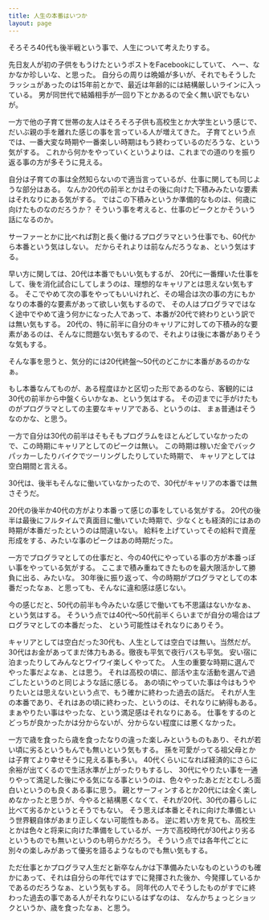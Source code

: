 ```yaml
---
title: 人生の本番はいつか
layout: page
---
```


そろそろ40代も後半戦という事で、人生について考えたりする。

先日友人が初の子供をもうけたというポストをFacebookにしていて、
へー、なかなか珍しいな、と思った。
自分らの周りは晩婚が多いが、それでもそうしたラッシュがあったのは15年前とかで、最近は年齢的には結構厳しいラインに入っている。
男が同世代で結婚相手が一回り下とかあるので全く無い訳でもないが。

一方で他の子育て世帯の友人はそろそろ子供も高校生とか大学生という感じで、だいぶ親の手を離れた感じの事を言っている人が増えてきた。
子育てという点では、一番大変な時期や一番楽しい時期はもう終わっているのだろうな、という気がする。
これから何かをやっていくというよりは、これまでの道のりを振り返る事の方が多そうに見える。

自分は子育ての事は全然知らないので適当言っているが、仕事に関しても同じような部分はある。
なんか20代の前半とかはその後に向けた下積みみたいな要素はそれなりにある気がする。
ではこの下積みというか準備的なものは、何歳に向けたものなのだろうか？
そういう事を考えると、仕事のピークとかそういう話になるのか。

サーファーとかに比べれば割と長く働けるプログラマという仕事でも、60代から本番という気はしない。
だからそれよりは前なんだろうなぁ、という気はする。

早い方に関しては、20代は本番でもいい気もするが、
20代に一番輝いた仕事をして、後を消化試合にしてしまうのは、理想的なキャリアとは思えない気もする。
そこでやめて次の事をやってもいいけれど、その場合は次の事の方にもかなりの本番的な要素があって欲しい気もするので、
その人はプログラマではなく途中でやめて違う何かになった人であって、本番が20代で終わりという訳では無い気もする。
20代の、特に前半に自分のキャリアに対しての下積み的な要素があるのは、そんなに問題ない気もするので、それよりは後に本番がありそうな気もする。

そんな事を思うと、気分的には20代終盤〜50代のどこかに本番があるのかなぁ。

もし本番なんてものが、ある程度ほかと区切った形であるのなら、客観的には30代の前半から中盤くらいかなぁ、という気はする。
その辺までに手がけたものがプログラマとしての主要なキャリアである、というのは、
まぁ普通はそうなのかな、と思う。

一方で自分は30代の前半はそもそもプログラムをほとんどしていなかったので、この時期にキャリアとしてのピークは無い。
この時期は稼いだ金でバックパッカーしたりバイクでツーリングしたりしていた時期で、
キャリアとしては空白期間と言える。

30代は、後半もそんなに働いていなかったので、30代がキャリアの本番では無さそうだ。

20代の後半か40代の方がより本番って感じの事をしている気がする。
20代の後半は最後にフルタイムで真面目に働いていた時期で、少なくとも経済的にはあの時期が本番だったというのは間違いない。
給料を上げていってその給料で資産形成をする、みたいな事のピークはあの時期だった。

一方でプログラマとしての仕事だと、今の40代にやっている事の方が本番っぽい事をやっている気がする。
ここまで積み重ねてきたものを最大限活かして勝負に出る、みたいな。
30年後に振り返って、今の時期がプログラマとしての本番だったなぁ、と思っても、そんなに違和感は感じない。

今の感じだと、50代の前半も今みたいな感じで働いても不思議はないかなぁ、という気はする。
そういう点では40代〜50代前半くらいまでが自分の場合はプログラマとしての本番だった、
という可能性はそれなりにありそう。

キャリアとしては空白だった30代も、人生としては空白では無い。当然だが。
30代はお金があってまだ体力もある。徹夜も平気で夜行バスも平気。
安い宿に泊まったりしてみんなとワイワイ楽しくやってた。
人生の重要な時期に選んでやった事だよなぁ、とは思う。
それは高校の頃に、部活や主な活動を選んで過ごしたというのと同じような話に感じる。
あの頃にやっていた事は今はもうやりたいとは思えないという点で、もう確かに終わった過去の話だ。
それが人生の本番であり、それはあの頃に終わった、というのは、それなりに納得もある。
まぁやりたい事はやったな、という満足感はそれなりにある。
仕事をするのとどっちが良かったかは分からないが、分からない程度には悪くなかった。

一方で歳を食ったら歳を食ったなりの違った楽しみというものもあり、それが若い頃に劣るというもんでも無いという気もする。
孫を可愛がってる祖父母とかは子育てより幸せそうに見える事も多い。
40代くらいになれば経済的にさらに余裕が出てくるので生活水準が上がったりもするし、
30代にやりたい事を一通りやって満足した後にやる気になる事というのは、色々やったあとだとむしろ面白いというのも良くある事に思う。
親とサーフィンするとか20代には全く楽しめなかったと思うが、今やると結構悪くなくて、それが20代、30代の暮らしに比べて劣るかというとそうでもない。
そう思えば本番とそれに向けた準備という世界観自体があまり正しくない可能性もある。
逆に若い方を見ても、高校生とかは色々と将来に向けた準備をしているが、一方で高校時代が30代より劣るというものでも無いというのも明らかだろう。
そういう点では各年代ごとに別々の楽しみがあって優劣を語るようなものでも無い気もする。

ただ仕事とかプログラマ人生だと新卒なんかは下準備みたいなものというのも確かにあって、それは自分らの年代ではすでに発揮された後か、今発揮しているかであるのだろうなぁ、という気もする。
同年代の人でそうしたものがすでに終わった過去の事である人がそれなりにいるはずなのは、
なんかちょっとショックというか、歳を食ったなぁ、と思う。